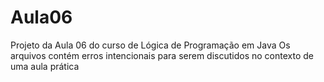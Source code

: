 # Aula06
Projeto da Aula 06 do curso de Lógica de Programação em Java
Os arquivos contém erros intencionais para serem discutidos no contexto de uma aula prática
